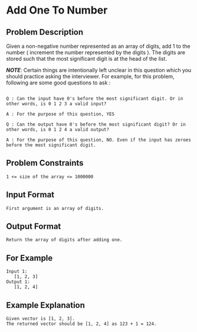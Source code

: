 # Add One To Number

## Problem Description
Given a non-negative number represented as an array of digits, add 1 to the number ( increment the number represented by the digits ). The digits are stored such that the most significant digit is at the head of the list.

***NOTE***: Certain things are intentionally left unclear in this question which you should practice asking the interviewer. For example, for this problem, following are some good questions to ask :

```

Q : Can the input have 0's before the most significant digit. Or in other words, is 0 1 2 3 a valid input?

A : For the purpose of this question, YES

Q : Can the output have 0's before the most significant digit? Or in other words, is 0 1 2 4 a valid output?

A : For the purpose of this question, NO. Even if the input has zeroes before the most significant digit.

```
## Problem Constraints
```
1 <= size of the array <= 1000000
```

## Input Format
```
First argument is an array of digits.
```

## Output Format
```
Return the array of digits after adding one.
```
## For Example
```
Input 1:
   [1, 2, 3]
Output 1:
   [1, 2, 4]
```

## Example Explanation
```
Given vector is [1, 2, 3].
The returned vector should be [1, 2, 4] as 123 + 1 = 124.
```


